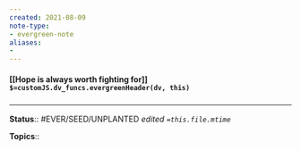 ```yaml
---
created: 2021-08-09
note-type: 
- evergreen-note
aliases:
- 
---
```


#### [[Hope is always worth fighting for]] `$=customJS.dv_funcs.evergreenHeader(dv, this)`



### <hr class="footnote"/>

**Status**:: #EVER/SEED/UNPLANTED 
*edited `=this.file.mtime`*

**Topics**:: 
	
